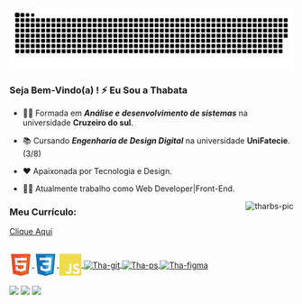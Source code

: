 
![Snake animation](https://github.com/ThabataAmanda/ThabataAmanda/blob/output/github-contribution-grid-snake.svg)

### Seja Bem-Vindo(a) ! ⚡ Eu Sou a Thabata
- 👩‍🎨 Formada em <i><strong>Análise e desenvolvimento de sistemas</strong></i>  na universidade <strong>Cruzeiro do sul</strong>.
- 📚 Cursando <i><strong>Engenharia de Design Digital</i></strong>  na universidade <strong>UniFatecie</strong>. (3/8)
- ❤ Apaixonada por Tecnologia e Design.
- 👩‍💻 Atualmente trabalho como Web Developer|Front-End.
 
  <img align="right" alt="tharbs-pic" height="250" src="https://64.media.tumblr.com/72bf20e84df6f2917ca80e257f58eb8f/cb2462d2cf1fce88-3b/s2048x3072/74441b04ce75b2f42749ef9046ff0795648f1455.pnj">
  
 ### Meu Currículo:
 <a href="https://thabataamanda.github.io/meu_cv/"> Clique Aqui

  
<div style="display: inline_block"><br>
  <img align="center" alt="Tha-HTML" height="40" width="40" src="https://raw.githubusercontent.com/devicons/devicon/master/icons/html5/html5-original.svg">
  <img align="center" alt="Tha-CSS" height="40" width="40" src="https://raw.githubusercontent.com/devicons/devicon/master/icons/css3/css3-original.svg">
  <img align="center" alt="Tha-Js" height="40" width="40" src="https://raw.githubusercontent.com/devicons/devicon/master/icons/javascript/javascript-plain.svg">
  <img align="center" alt="Tha-git" height="40" width="40"  src="https://cdn.jsdelivr.net/gh/devicons/devicon/icons/git/git-original.svg">
  <img align="center" alt="Tha-ps" height="40" width="40"  src="https://cdn.jsdelivr.net/gh/devicons/devicon/icons/photoshop/photoshop-plain.svg">
  <img align="center" alt="Tha-figma" height="40" width="40" src="https://cdn.jsdelivr.net/gh/devicons/devicon/icons/figma/figma-original.svg" />
</div>
<br>
 <div> 
  <a href= "mailto:thabataamanda@hotmail.com"><img margin src="https://img.shields.io/badge/Microsoft_Outlook-0078D4?style=for-the-badge&logo=microsoft-outlook&logoColor=white" target="_blank"></a>
  <a href="https://www.linkedin.com/in/thabataamandagomide/" target="_blank"><img src="https://img.shields.io/badge/-LinkedIn-%230077B5?style=for-the-badge&logo=linkedin&logoColor=white" target="_blank"></a> 
 <a href="https://www.behance.net/ThabataAmandaGomide" target="_blank"><img src="https://img.shields.io/badge/-Behance-blue?style=for-the-badge&logo=behance&logoColor=white"></a> 
</div>

  
  


